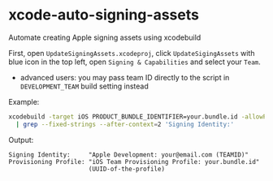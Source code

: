 # xcode-auto-signing-assets
Automate creating Apple signing assets using xcodebuild

First, open `UpdateSigningAssets.xcodeproj`, click `UpdateSigingAssets` with blue icon in the top left, open `Signing & Capabilities` and select your `Team`.

- advanced users: you may pass team ID directly to the script in `DEVELOPMENT_TEAM` build setting instead

Example:
```sh
xcodebuild -target iOS PRODUCT_BUNDLE_IDENTIFIER=your.bundle.id -allowProvisioningUpdates \
  | grep --fixed-strings --after-context=2 'Signing Identity:'
```

Output:
```
Signing Identity:     "Apple Development: your@email.com (TEAMID)"
Provisioning Profile: "iOS Team Provisioning Profile: your.bundle.id"
                      (UUID-of-the-profile)
```
